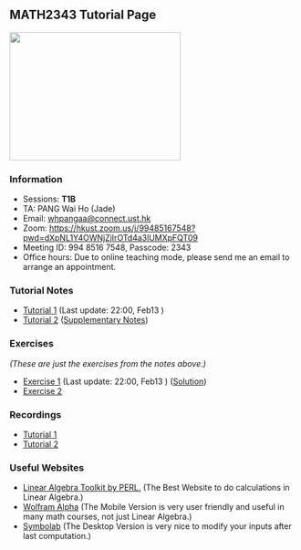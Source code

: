 ## MATH2343 Tutorial Page
<img src=  "https://scontent-hkt1-1.xx.fbcdn.net/v/t1.6435-9/183421007_2851150015099630_8338821558897047592_n.jpg?_nc_cat=102&ccb=1-5&_nc_sid=a26aad&_nc_ohc=K87Hf-KX7ycAX-C8J9P&_nc_ht=scontent-hkt1-1.xx&oh=00_AT-ssE6jKMhO9li8vCjOeeLMU1NjNBz6hbvbfubRsQ_oiA&oe=6225869B" width="300" height="225">
<!-- <img src= "Elmo.png" width="360" height="180"> -->
<!-- <img src= "https://scontent.fblr2-1.fna.fbcdn.net/v/t1.18169-9/19554777_486452271696775_8083015274106213224_n.png?_nc_cat=106&ccb=1-5&_nc_sid=730e14&_nc_ohc=pxtua-avCMMAX9FS4za&_nc_ht=scontent.fblr2-1.fna&oh=00_AT-phnSF6xaL4PFAWXX2ZGm2zZ_qfaITZfWIOXdQhroJPw&oe=62168590" width="300" height="225"> -->

### Information
- Sessions: **T1B**
- TA: PANG Wai Ho (Jade)
- Email: whpangaa@connect.ust.hk
- Zoom: https://hkust.zoom.us/j/99485167548?pwd=dXpNL1Y4OWNjZjIrOTd4a3lUMXpFQT09
- Meeting ID: 994 8516 7548, Passcode: 2343
- Office hours: Due to online teaching mode, please send me an email to arrange an appointment.
<!-- - **🙏🙏🙏 Please Fill in the SFQ Survey on Canvas or https://asset.ust.hk/asset/mobile.do?iLearn=true 🙏🙏🙏** -->

<!-- ### Q&A session of this course 
```diff
+ Facility: Library Room IC Learning Space
+ Date: 
+ Time: 
```
Please feel free to join. -->

<!-- {height="700px" width="700px"} -->
### Tutorial Notes

- [Tutorial 1](https://hkustconnect-my.sharepoint.com/:b:/g/personal/whpangaa_connect_ust_hk/EfOfOEit9PVLobiOFZgVKlkBEVAN4jMXt6Hbzwc5q7Vx9Q?e=fE7nyc) (Last update: 22:00, Feb13 )
- [Tutorial 2](https://hkustconnect-my.sharepoint.com/:b:/g/personal/whpangaa_connect_ust_hk/ETLrZxmhuc9PnDfJCf9-FI8BERj89XRqpOIB-W9DW5ur7g?e=iko244) ([Supplementary Notes](https://hkustconnect-my.sharepoint.com/:b:/g/personal/whpangaa_connect_ust_hk/EXBvSBk-bWNOjCNh9xVDvwgBrzV-5QGaqURCKzd4FBu33Q?e=fy60hG))

### Exercises
 _(These are just the exercises from the notes above.)_
- [Exercise 1](https://hkustconnect-my.sharepoint.com/:b:/g/personal/whpangaa_connect_ust_hk/EZJ7zEq2mFFOu-SjUjjayuwBqT5foi87Dpab7eQ6VqHLqA?e=Y9Udsn) (Last update: 22:00, Feb13 ) ([Solution](https://hkustconnect-my.sharepoint.com/:b:/g/personal/whpangaa_connect_ust_hk/EfCqGKMGeCJLn6hKsReXZh4BS-X38ryPWf2LZomLpMTmnA?e=wp53CR))
- [Exercise 2](https://hkustconnect-my.sharepoint.com/:b:/g/personal/whpangaa_connect_ust_hk/EZdlmzQ2j45DliEeK_5qw9QB25abXmq2Z4s3NPURUUqJxQ?e=x619Le)

### Recordings

- [Tutorial 1](https://hkust.zoom.us/rec/share/LsJzGPTLOtCWJNek_g2q76Id4bVlTo36YxnxT71q7ohtY5AWj2CsuTP_f6MIep4.Gwezk4AiSlx_R2dE)
- [Tutorial 2](https://hkustconnect-my.sharepoint.com/:b:/g/personal/whpangaa_connect_ust_hk/ETLrZxmhuc9PnDfJCf9-FI8BERj89XRqpOIB-W9DW5ur7g?e=iko244)


### Useful Websites

- [Linear Algebra Toolkit by PERL.](http://www.math.odu.edu/~bogacki/cgi-bin/lat.cgi) (The Best Website to do calculations in Linear Algebra.)
- [Wolfram Alpha](https://www.wolframalpha.com) (The Mobile Version is very user friendly and useful in many math courses, not just Linear Algebra.)
- [Symbolab](https://www.symbolab.com) (The Desktop Version is very nice to modify your inputs after last computation.)

<!-- ### Midterm Review -->

<!-- ### Markdown
Markdown is a lightweight and easy-to-use syntax for styling your writing. It includes conventions for

```markdown
Syntax highlighted code block

# Header 1
## Header 2
### Header 3

- Bulleted
- List

1. Numbered
2. List

**Bold** and _Italic_ and `Code` text

[Link](url) and ![Image](src)
```

For more details see [GitHub Flavored Markdown](https://guides.github.com/features/mastering-markdown/).

### Jekyll Themes

Your Pages site will use the layout and styles from the Jekyll theme you have selected in your [repository settings](https://github.com/jade-pang/MATH2121/settings/pages). The name of this theme is saved in the Jekyll `_config.yml` configuration file.

### Support or Contact

Having trouble with Pages? Check out our [documentation](https://docs.github.com/categories/github-pages-basics/) or [contact support](https://support.github.com/contact) and we’ll help you sort it out.
 -->
